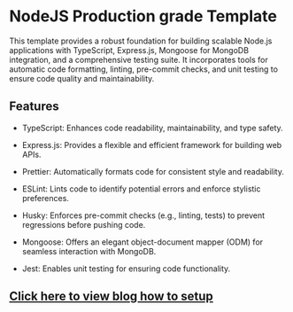 # NodeJS Production grade Template

This template provides a robust foundation for building scalable Node.js applications with TypeScript, Express.js, Mongoose for MongoDB integration, and a comprehensive testing suite. It incorporates tools for automatic code formatting, linting, pre-commit checks, and unit testing to ensure code quality and maintainability.

## Features

- TypeScript: Enhances code readability, maintainability, and type safety.

- Express.js: Provides a flexible and efficient framework for building web APIs.

- Prettier: Automatically formats code for consistent style and readability.

- ESLint: Lints code to identify potential errors and enforce stylistic preferences.

- Husky: Enforces pre-commit checks (e.g., linting, tests) to prevent regressions before pushing code.

- Mongoose: Offers an elegant object-document mapper (ODM) for seamless interaction with MongoDB.

- Jest: Enables unit testing for ensuring code functionality.

## [Click here to view blog how to setup](https://yasirhamm.medium.com/how-to-set-up-a-production-ready-project-with-node-and-typescript-19db65c55a4e)
